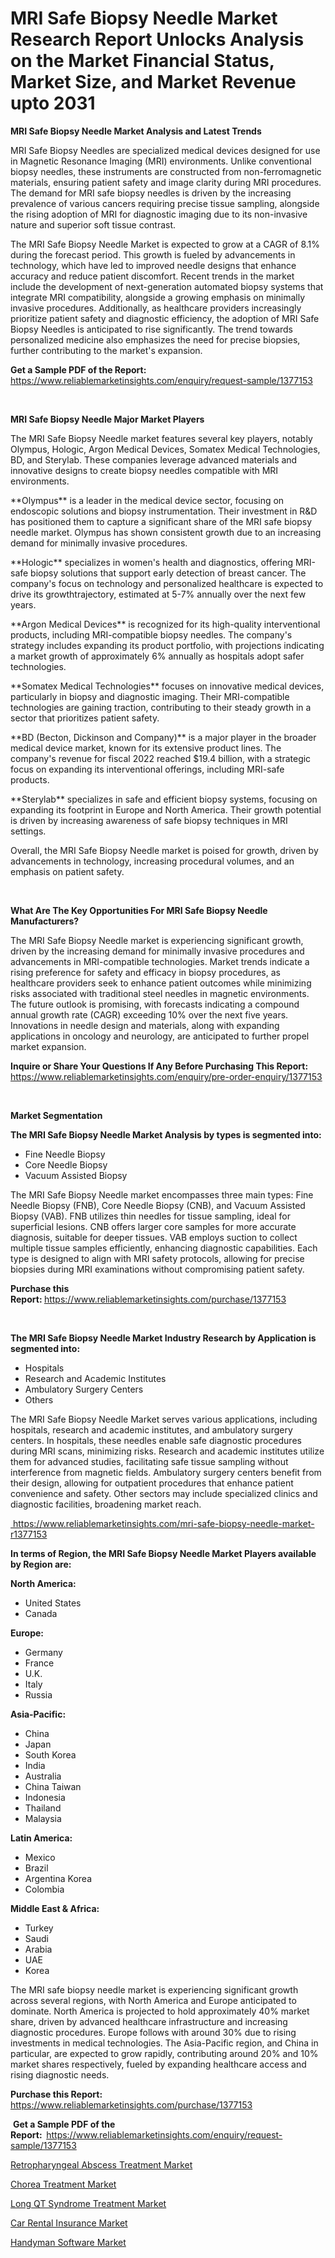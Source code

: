 <p><h1>MRI Safe Biopsy Needle Market Research Report Unlocks Analysis on the Market Financial Status, Market Size, and Market Revenue upto 2031</h1></p><p><strong>MRI Safe Biopsy Needle Market Analysis and Latest Trends</strong></p>
<p><p>MRI Safe Biopsy Needles are specialized medical devices designed for use in Magnetic Resonance Imaging (MRI) environments. Unlike conventional biopsy needles, these instruments are constructed from non-ferromagnetic materials, ensuring patient safety and image clarity during MRI procedures. The demand for MRI safe biopsy needles is driven by the increasing prevalence of various cancers requiring precise tissue sampling, alongside the rising adoption of MRI for diagnostic imaging due to its non-invasive nature and superior soft tissue contrast.</p><p>The MRI Safe Biopsy Needle Market is expected to grow at a CAGR of 8.1% during the forecast period. This growth is fueled by advancements in technology, which have led to improved needle designs that enhance accuracy and reduce patient discomfort. Recent trends in the market include the development of next-generation automated biopsy systems that integrate MRI compatibility, alongside a growing emphasis on minimally invasive procedures. Additionally, as healthcare providers increasingly prioritize patient safety and diagnostic efficiency, the adoption of MRI Safe Biopsy Needles is anticipated to rise significantly. The trend towards personalized medicine also emphasizes the need for precise biopsies, further contributing to the market's expansion.</p></p>
<p><strong>Get a Sample PDF of the Report:&nbsp;</strong> <a href="https://www.reliablemarketinsights.com/enquiry/request-sample/1377153?utm_campaign=1400&utm_medium=2&utm_source=Github&utm_content=ia&utm_term=23102024&utm_id=mri-safe-biopsy-needle">https://www.reliablemarketinsights.com/enquiry/request-sample/1377153</a></p>
<p>&nbsp;</p>
<p><strong>MRI Safe Biopsy Needle Major Market Players</strong></p>
<p><p>The MRI Safe Biopsy Needle market features several key players, notably Olympus, Hologic, Argon Medical Devices, Somatex Medical Technologies, BD, and Sterylab. These companies leverage advanced materials and innovative designs to create biopsy needles compatible with MRI environments.</p><p>**Olympus** is a leader in the medical device sector, focusing on endoscopic solutions and biopsy instrumentation. Their investment in R&D has positioned them to capture a significant share of the MRI safe biopsy needle market. Olympus has shown consistent growth due to an increasing demand for minimally invasive procedures.</p><p>**Hologic** specializes in women's health and diagnostics, offering MRI-safe biopsy solutions that support early detection of breast cancer. The company's focus on technology and personalized healthcare is expected to drive its growthtrajectory, estimated at 5-7% annually over the next few years.</p><p>**Argon Medical Devices** is recognized for its high-quality interventional products, including MRI-compatible biopsy needles. The company's strategy includes expanding its product portfolio, with projections indicating a market growth of approximately 6% annually as hospitals adopt safer technologies.</p><p>**Somatex Medical Technologies** focuses on innovative medical devices, particularly in biopsy and diagnostic imaging. Their MRI-compatible technologies are gaining traction, contributing to their steady growth in a sector that prioritizes patient safety.</p><p>**BD (Becton, Dickinson and Company)** is a major player in the broader medical device market, known for its extensive product lines. The company's revenue for fiscal 2022 reached $19.4 billion, with a strategic focus on expanding its interventional offerings, including MRI-safe products.</p><p>**Sterylab** specializes in safe and efficient biopsy systems, focusing on expanding its footprint in Europe and North America. Their growth potential is driven by increasing awareness of safe biopsy techniques in MRI settings.</p><p>Overall, the MRI Safe Biopsy Needle market is poised for growth, driven by advancements in technology, increasing procedural volumes, and an emphasis on patient safety.</p></p>
<p>&nbsp;</p>
<p><strong>What Are The Key Opportunities For MRI Safe Biopsy Needle Manufacturers?</strong></p>
<p><p>The MRI Safe Biopsy Needle market is experiencing significant growth, driven by the increasing demand for minimally invasive procedures and advancements in MRI-compatible technologies. Market trends indicate a rising preference for safety and efficacy in biopsy procedures, as healthcare providers seek to enhance patient outcomes while minimizing risks associated with traditional steel needles in magnetic environments. The future outlook is promising, with forecasts indicating a compound annual growth rate (CAGR) exceeding 10% over the next five years. Innovations in needle design and materials, along with expanding applications in oncology and neurology, are anticipated to further propel market expansion.</p></p>
<p><strong>Inquire or Share Your Questions If Any Before Purchasing This Report:</strong> <a href="https://www.reliablemarketinsights.com/enquiry/pre-order-enquiry/1377153?utm_campaign=1400&utm_medium=2&utm_source=Github&utm_content=ia&utm_term=23102024&utm_id=mri-safe-biopsy-needle">https://www.reliablemarketinsights.com/enquiry/pre-order-enquiry/1377153</a></p>
<p>&nbsp;</p>
<p><strong>Market Segmentation</strong></p>
<p><strong>The MRI Safe Biopsy Needle Market Analysis by types is segmented into:</strong></p>
<p><ul><li>Fine Needle Biopsy</li><li>Core Needle Biopsy</li><li>Vacuum Assisted Biopsy</li></ul></p>
<p><p>The MRI Safe Biopsy Needle market encompasses three main types: Fine Needle Biopsy (FNB), Core Needle Biopsy (CNB), and Vacuum Assisted Biopsy (VAB). FNB utilizes thin needles for tissue sampling, ideal for superficial lesions. CNB offers larger core samples for more accurate diagnosis, suitable for deeper tissues. VAB employs suction to collect multiple tissue samples efficiently, enhancing diagnostic capabilities. Each type is designed to align with MRI safety protocols, allowing for precise biopsies during MRI examinations without compromising patient safety.</p></p>
<p><strong>Purchase this Report:&nbsp;</strong><a href="https://www.reliablemarketinsights.com/purchase/1377153?utm_campaign=1400&utm_medium=2&utm_source=Github&utm_content=ia&utm_term=23102024&utm_id=mri-safe-biopsy-needle">https://www.reliablemarketinsights.com/purchase/1377153</a></p>
<p>&nbsp;</p>
<p><strong>The MRI Safe Biopsy Needle Market Industry Research by Application is segmented into:</strong></p>
<p><ul><li>Hospitals</li><li>Research and Academic Institutes</li><li>Ambulatory Surgery Centers</li><li>Others</li></ul></p>
<p><p>The MRI Safe Biopsy Needle Market serves various applications, including hospitals, research and academic institutes, and ambulatory surgery centers. In hospitals, these needles enable safe diagnostic procedures during MRI scans, minimizing risks. Research and academic institutes utilize them for advanced studies, facilitating safe tissue sampling without interference from magnetic fields. Ambulatory surgery centers benefit from their design, allowing for outpatient procedures that enhance patient convenience and safety. Other sectors may include specialized clinics and diagnostic facilities, broadening market reach.</p></p>
<p><a href="https://www.reliablemarketinsights.com/mri-safe-biopsy-needle-market-r1377153?utm_campaign=1400&utm_medium=2&utm_source=Github&utm_content=ia&utm_term=23102024&utm_id=mri-safe-biopsy-needle">&nbsp;https://www.reliablemarketinsights.com/mri-safe-biopsy-needle-market-r1377153</a></p>
<p><strong>In terms of Region, the MRI Safe Biopsy Needle Market Players available by Region are:</strong></p>
<p>
    <p> <strong> North America: </strong>
        <ul>
            <li>United States</li>
            <li>Canada</li>
        </ul>
        </p> 
    <p> <strong> Europe: </strong>
        <ul>
            <li>Germany</li>
            <li>France</li>
            <li>U.K.</li>
            <li>Italy</li>
            <li>Russia</li>
        </ul>
        </p> 
    <p> <strong> Asia-Pacific: </strong>
        <ul>
            <li>China</li>
            <li>Japan</li>
            <li>South Korea</li>
            <li>India</li>
            <li>Australia</li>
            <li>China Taiwan</li>
            <li>Indonesia</li>
            <li>Thailand</li>
            <li>Malaysia</li>
        </ul>
        </p> 
    <p> <strong> Latin America: </strong>
        <ul>
            <li>Mexico</li>
            <li>Brazil</li>
            <li>Argentina Korea</li>
            <li>Colombia</li>
        </ul>
        </p> 
    <p> <strong> Middle East & Africa: </strong>
        <ul>
            <li>Turkey</li>
            <li>Saudi</li>
            <li>Arabia</li>
            <li>UAE</li>
            <li>Korea</li>
        </ul>
    </p>
    </p>
<p><p>The MRI safe biopsy needle market is experiencing significant growth across several regions, with North America and Europe anticipated to dominate. North America is projected to hold approximately 40% market share, driven by advanced healthcare infrastructure and increasing diagnostic procedures. Europe follows with around 30% due to rising investments in medical technologies. The Asia-Pacific region, and China in particular, are expected to grow rapidly, contributing around 20% and 10% market shares respectively, fueled by expanding healthcare access and rising diagnostic needs.</p></p>
<p><strong>Purchase this Report: </strong><a href="https://www.reliablemarketinsights.com/purchase/1377153?utm_campaign=1400&utm_medium=2&utm_source=Github&utm_content=ia&utm_term=23102024&utm_id=mri-safe-biopsy-needle">https://www.reliablemarketinsights.com/purchase/1377153</a></p>
<p>&nbsp;<strong>Get a Sample PDF of the Report:&nbsp;&nbsp;</strong><a href="https://www.reliablemarketinsights.com/enquiry/request-sample/1377153?utm_campaign=1400&utm_medium=2&utm_source=Github&utm_content=ia&utm_term=23102024&utm_id=mri-safe-biopsy-needle">https://www.reliablemarketinsights.com/enquiry/request-sample/1377153</a></p>
<p><strong></strong></p>
<p><p><a href="https://www.linkedin.com/pulse/retropharyngeal-abscess-treatment-industry-analysis-report-6osee?utm_campaign=1400&utm_medium=2&utm_source=Github&utm_content=ia&utm_term=23102024&utm_id=mri-safe-biopsy-needle">Retropharyngeal Abscess Treatment Market</a></p><p><a href="https://www.linkedin.com/pulse/trends-global-chorea-treatment-market-forecast-analysis-2024-khd5e?utm_campaign=1400&utm_medium=2&utm_source=Github&utm_content=ia&utm_term=23102024&utm_id=mri-safe-biopsy-needle">Chorea Treatment Market</a></p><p><a href="https://www.linkedin.com/pulse/global-long-qt-syndrome-treatment-market-focus-application-g2z6e?utm_campaign=1400&utm_medium=2&utm_source=Github&utm_content=ia&utm_term=23102024&utm_id=mri-safe-biopsy-needle">Long QT Syndrome Treatment Market</a></p><p><a href="https://www.linkedin.com/pulse/car-rental-insurance-market-overview-global-trends-future-prospects-fk0pe?utm_campaign=1400&utm_medium=2&utm_source=Github&utm_content=ia&utm_term=23102024&utm_id=mri-safe-biopsy-needle">Car Rental Insurance Market</a></p><p><a href="https://www.linkedin.com/pulse/strategic-market-insights-global-handyman-software-2024-0mhee?utm_campaign=1400&utm_medium=2&utm_source=Github&utm_content=ia&utm_term=23102024&utm_id=mri-safe-biopsy-needle">Handyman Software Market</a></p></p>